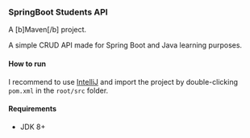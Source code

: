### SpringBoot Students API
A [b]Maven[/b] project.

A simple CRUD API made for Spring Boot and Java learning purposes.

#### How to run
I recommend to use [IntelliJ](https://www.jetbrains.com/idea/download/#section=mac) and import the project by double-clicking `pom.xml` in the `root/src` folder.

#### Requirements
- JDK 8+
